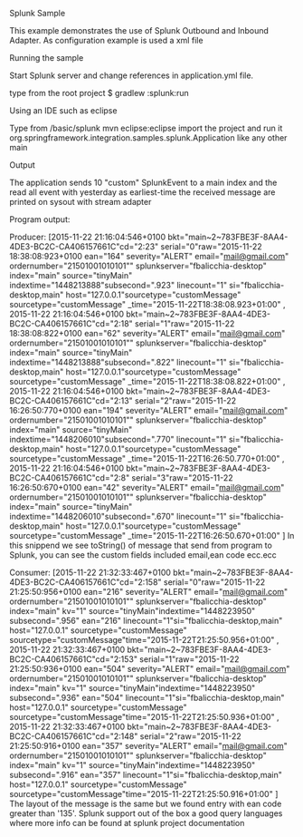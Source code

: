 Splunk Sample

This example demonstrates the use of Splunk Outbound and Inbound Adapter. As configuration example is used a xml file

Running the sample

Start Splunk server and change references in application.yml file.

type from the root project $ gradlew :splunk:run

Using an IDE such as eclipse

Type from /basic/splunk mvn eclipse:eclipse import the project and run it org.springframework.integration.samples.splunk.Application like any other main

Output

The application sends 10 "custom" SplunkEvent to a main index and the read all event with yesterday as earliest-time the received message are printed on sysout with stream adapter

Program output:

Producer: [2015-11-22	21:16:04:546+0100 bkt="main~2~783FBE3F-8AA4-4DE3-BC2C-CA406157661C"cd="2:23" serial="0"raw="2015-11-22	18:38:08:923+0100 ean="164" severity="ALERT" email="mail@gmail.com" ordernumber="21501001010101"" splunkserver="fbalicchia-desktop" index="main" source="tinyMain" indextime="1448213888"subsecond=".923" linecount="1" si="fbalicchia-desktop,main" host="127.0.0.1"sourcetype="customMessage" sourcetype="customMessage" _time="2015-11-22T18:38:08.923+01:00" , 2015-11-22 21:16:04:546+0100 bkt="main~2~783FBE3F-8AA4-4DE3-BC2C-CA406157661C"cd="2:18" serial="1"raw="2015-11-22 18:38:08:822+0100 ean="62" severity="ALERT" email="mail@gmail.com" ordernumber="21501001010101"" splunkserver="fbalicchia-desktop" index="main" source="tinyMain" indextime="1448213888"subsecond=".822" linecount="1" si="fbalicchia-desktop,main" host="127.0.0.1"sourcetype="customMessage" sourcetype="customMessage" _time="2015-11-22T18:38:08.822+01:00" , 2015-11-22	21:16:04:546+0100 bkt="main~2~783FBE3F-8AA4-4DE3-BC2C-CA406157661C"cd="2:13" serial="2"raw="2015-11-22	16:26:50:770+0100 ean="194" severity="ALERT" email="mail@gmail.com" ordernumber="21501001010101"" splunkserver="fbalicchia-desktop" index="main" source="tinyMain" indextime="1448206010"subsecond=".770" linecount="1" si="fbalicchia-desktop,main" host="127.0.0.1"sourcetype="customMessage" sourcetype="customMessage" _time="2015-11-22T16:26:50.770+01:00" , 2015-11-22 21:16:04:546+0100 bkt="main~2~783FBE3F-8AA4-4DE3-BC2C-CA406157661C"cd="2:8" serial="3"raw="2015-11-22 16:26:50:670+0100 ean="42" severity="ALERT" email="mail@gmail.com" ordernumber="21501001010101"" splunkserver="fbalicchia-desktop" index="main" source="tinyMain" indextime="1448206010"subsecond=".670" linecount="1" si="fbalicchia-desktop,main" host="127.0.0.1"sourcetype="customMessage" sourcetype="customMessage" _time="2015-11-22T16:26:50.670+01:00" ] In this snippend we see toString() of message that send from program to Splunk, you can see the custom fields included email,ean code ecc.ecc

Consumer: [2015-11-22	21:32:33:467+0100 bkt="main~2~783FBE3F-8AA4-4DE3-BC2C-CA406157661C"cd="2:158" serial="0"raw="2015-11-22	21:25:50:956+0100 ean="216" severity="ALERT" email="mail@gmail.com" ordernumber="21501001010101"" splunkserver="fbalicchia-desktop" index="main" kv="1" source="tinyMain"indextime="1448223950" subsecond=".956" ean="216" linecount="1"si="fbalicchia-desktop,main" host="127.0.0.1" sourcetype="customMessage" sourcetype="customMessage"time="2015-11-22T21:25:50.956+01:00" , 2015-11-22 21:32:33:467+0100 bkt="main~2~783FBE3F-8AA4-4DE3-BC2C-CA406157661C"cd="2:153" serial="1"raw="2015-11-22 21:25:50:936+0100 ean="504" severity="ALERT" email="mail@gmail.com" ordernumber="21501001010101"" splunkserver="fbalicchia-desktop" index="main" kv="1" source="tinyMain"indextime="1448223950" subsecond=".936" ean="504" linecount="1"si="fbalicchia-desktop,main" host="127.0.0.1" sourcetype="customMessage" sourcetype="customMessage"time="2015-11-22T21:25:50.936+01:00" , 2015-11-22	21:32:33:467+0100 bkt="main~2~783FBE3F-8AA4-4DE3-BC2C-CA406157661C"cd="2:148" serial="2"raw="2015-11-22	21:25:50:916+0100 ean="357" severity="ALERT" email="mail@gmail.com" ordernumber="21501001010101"" splunkserver="fbalicchia-desktop" index="main" kv="1" source="tinyMain"indextime="1448223950" subsecond=".916" ean="357" linecount="1"si="fbalicchia-desktop,main" host="127.0.0.1" sourcetype="customMessage" sourcetype="customMessage"time="2015-11-22T21:25:50.916+01:00" ] The layout of the message is the same but we found entry with ean code greater than '135'. Splunk support out of the box a good query languages where more info can be found at splunk project documentation
